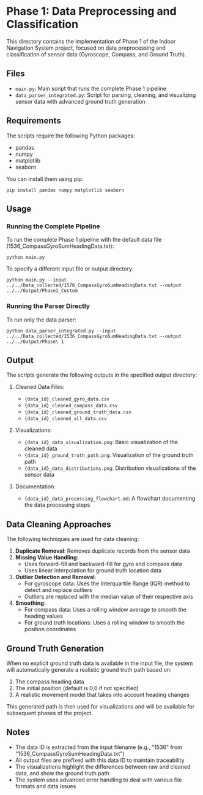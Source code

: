 # Phase 1: Data Preprocessing and Classification

This directory contains the implementation of Phase 1 of the Indoor Navigation System project, focused on data preprocessing and classification of sensor data (Gyroscope, Compass, and Ground Truth).

## Files

- `main.py`: Main script that runs the complete Phase 1 pipeline
- `data_parser_integrated.py`: Script for parsing, cleaning, and visualizing sensor data with advanced ground truth generation

## Requirements

The scripts require the following Python packages:
- pandas
- numpy
- matplotlib
- seaborn

You can install them using pip:
```
pip install pandas numpy matplotlib seaborn
```

## Usage

### Running the Complete Pipeline

To run the complete Phase 1 pipeline with the default data file (1536_CompassGyroSumHeadingData.txt):

```
python main.py
```

To specify a different input file or output directory:

```
python main.py --input ../../Data_collected/1578_CompassGyroSumHeadingData.txt --output ../../Output/Phase1_Custom
```

### Running the Parser Directly

To run only the data parser:

```
python data_parser_integrated.py --input ../../Data_collected/1536_CompassGyroSumHeadingData.txt --output ../../Output/Phase\ 1
```

## Output

The scripts generate the following outputs in the specified output directory:

1. Cleaned Data Files:
   - `{data_id}_cleaned_gyro_data.csv`
   - `{data_id}_cleaned_compass_data.csv`
   - `{data_id}_cleaned_ground_truth_data.csv`
   - `{data_id}_cleaned_all_data.csv`

2. Visualizations:
   - `{data_id}_data_visualization.png`: Basic visualization of the cleaned data
   - `{data_id}_ground_truth_path.png`: Visualization of the ground truth path
   - `{data_id}_data_distributions.png`: Distribution visualizations of the sensor data

3. Documentation:
   - `{data_id}_data_processing_flowchart.md`: A flowchart documenting the data processing steps

## Data Cleaning Approaches

The following techniques are used for data cleaning:

1. **Duplicate Removal**: Removes duplicate records from the sensor data
2. **Missing Value Handling**: 
   - Uses forward-fill and backward-fill for gyro and compass data
   - Uses linear interpolation for ground truth location data
3. **Outlier Detection and Removal**:
   - For gyroscope data: Uses the Interquartile Range (IQR) method to detect and replace outliers
   - Outliers are replaced with the median value of their respective axis
4. **Smoothing**:
   - For compass data: Uses a rolling window average to smooth the heading values
   - For ground truth locations: Uses a rolling window to smooth the position coordinates

## Ground Truth Generation

When no explicit ground truth data is available in the input file, the system will automatically generate a realistic ground truth path based on:

1. The compass heading data
2. The initial position (default is 0,0 if not specified)
3. A realistic movement model that takes into account heading changes

This generated path is then used for visualizations and will be available for subsequent phases of the project.

## Notes

- The data ID is extracted from the input filename (e.g., "1536" from "1536_CompassGyroSumHeadingData.txt")
- All output files are prefixed with this data ID to maintain traceability
- The visualizations highlight the differences between raw and cleaned data, and show the ground truth path
- The system uses advanced error handling to deal with various file formats and data issues 